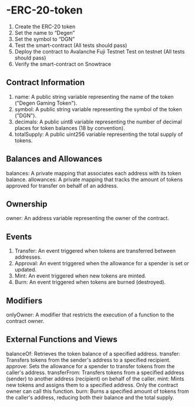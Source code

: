 # -ERC-20-token
1. Create the ERC-20 token 
2. Set the name to “Degen”
3. Set the symbol to “DGN”
4. Test the smart-contract (All tests should pass)
5.  Deploy the contract to Avalanche Fuji Testnet Test on testnet (All tests should pass)
6.  Verify the smart-contract on Snowtrace

## Contract Information

1. name: A public string variable representing the name of the token ("Degen Gaming Token").
2. symbol: A public string variable representing the symbol of the token ("DGN").
3. decimals: A public uint8 variable representing the number of decimal places for token balances (18 by convention).
4. totalSupply: A public uint256 variable representing the total supply of tokens.

## Balances and Allowances

balances: A private mapping that associates each address with its token balance.
allowances: A private mapping that tracks the amount of tokens approved for transfer on behalf of an address.

## Ownership

owner: An address variable representing the owner of the contract.

## Events

1. Transfer: An event triggered when tokens are transferred between addresses.
2. Approval: An event triggered when the allowance for a spender is set or updated.
3. Mint: An event triggered when new tokens are minted.
4. Burn: An event triggered when tokens are burned (destroyed).

## Modifiers

onlyOwner: A modifier that restricts the execution of a function to the contract owner.

## External Functions and Views

balanceOf: Retrieves the token balance of a specified address.
transfer: Transfers tokens from the sender's address to a specified recipient.
approve: Sets the allowance for a spender to transfer tokens from the caller's address.
transferFrom: Transfers tokens from a specified address (sender) to another address (recipient) on behalf of the caller.
mint: Mints new tokens and assigns them to a specified address. Only the contract owner can call this function.
burn: Burns a specified amount of tokens from the caller's address, reducing both their balance and the total supply.
